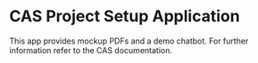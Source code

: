 # CAS Project Setup Application

This app provides mockup PDFs and a demo chatbot. For further information refer to the CAS documentation.
